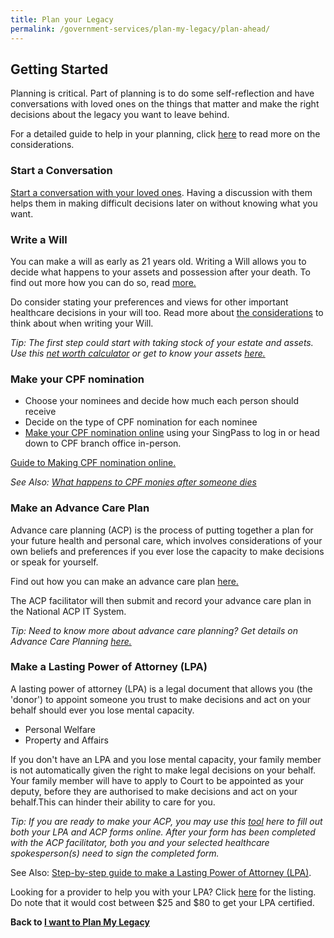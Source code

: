 ```yaml
---
title: Plan your Legacy
permalink: /government-services/plan-my-legacy/plan-ahead/
---
```


## Getting Started

Planning is critical. Part of planning is to do some self-reflection and have conversations with loved ones on the things that matter and make the right decisions about the legacy you want to leave behind. 


For a detailed guide to help in your planning, click <a href="https://www.mylegacy.gov.sg/end-of-life-planning/why-plan-ahead/" target="_blank">here</a> to read more on the considerations.


### Start a Conversation

<a href="https://www.livingmatters.sg/start-the-conversation/overview/" target="_blank">Start a conversation with your loved ones</a>. Having a discussion with them helps them in making difficult decisions later on without knowing what you want. 


### Write a Will

You can make a will as early as 21 years old. Writing a Will allows you to decide what happens to your assets and possession after your death. To find out more how you can do so, read <a href="https://www.mylegacy.gov.sg/end-of-life-planning/write-a-will/" target="_blank">more.</a>

Do consider stating your preferences and views for other important healthcare decisions in your will too. Read more about <a href="https://www.mylegacy.gov.sg/end-of-life-planning/other-healthcare-decisions/" target="_blank">the considerations</a> to think about when writing your Will.

*Tip: The first step could start with taking stock of your estate and assets. Use this <a href="https://www.moneysense.gov.sg/financial-tools/net-worth-calculator" target="_blank">net worth calculator</a> or get to know your assets <a href="https://www.moneysense.gov.sg/articles/2018/11/calculating-the-value-of-your-estate" target="_blank">here.</a>*


### Make your CPF nomination

- Choose your nominees and decide how much each person should receive
- Decide on the type of CPF nomination for each nominee
- <a href="https://www.cpf.gov.sg/eSvc/Web/Schemes/MakeCpfNomination/Home" target="_blank">Make your CPF nomination online</a> using your SingPass to log in or head down to CPF branch office in-person. 

<a href="https://www.cpf.gov.sg/Assets/members/Documents/A_guide_to_Nom_Scheme.pdf" target="_blank">Guide to Making CPF nomination online.</a>

*See Also: <a href="https://www.moneysense.gov.sg/articles/2018/10/cpf-nominations-what-happens-to-your-cpf-when-you-pass-away" target="_blank">What happens to CPF monies after someone dies</a>*


### Make an Advance Care Plan

Advance care planning (ACP) is the process of putting together a plan for your future health and personal care, which involves considerations of your own beliefs and preferences if you ever lose the capacity to make decisions or speak for yourself.

Find out how you can make an advance care plan <a href="https://www.mylegacy.gov.sg/end-of-life-planning/make-an-advance-care-plan/" target="_blank">here.</a>

The ACP facilitator will then submit and record your advance care plan in the National ACP IT System.

*Tip: Need to know more about advance care planning? Get details on Advance Care Planning <a href="https://www.livingmatters.sg/advance-care-planning/about-acp/" target="_blank">here.</a>*


### Make a Lasting Power of Attorney (LPA)

A lasting power of attorney (LPA) is a legal document that allows you (the 'donor') to appoint someone you trust to make decisions and act on your behalf should ever you lose mental capacity.

- Personal Welfare
- Property and Affairs

If you don't have an LPA and you lose mental capacity, your family member is not automatically given the right to make legal decisions on your behalf. Your family member will have to apply to Court to be appointed as your deputy, before they are authorised to make decisions and act on your behalf.This can hinder their ability to care for you.

*Tip: If you are ready to make your ACP, you may use this <a href="https://www.mylegacy.gov.sg/lpa-acp-tool/" target="_blank">tool</a> here to fill out both your LPA and ACP forms online. After your form has been completed with the ACP facilitator, both you and your selected healthcare spokesperson(s) need to sign the completed form.*

See Also: <a href="https://www.mylegacy.gov.sg/end-of-life-planning/make-a-lasting-power-of-attorney/" target="_blank">Step-by-step guide to make a Lasting Power of Attorney (LPA)</a>.

Looking for a provider to help you with your LPA? Click <a href="https://www.mylegacy.gov.sg/find-a-service/find-lasting-power-of-attorney-certificate-issuer/" target="_blank">here</a> for the listing. Do note that it would cost between $25 and $80 to get your LPA certified.



**Back to [I want to Plan My Legacy](/government-services/plan-legacy/overview/)**
